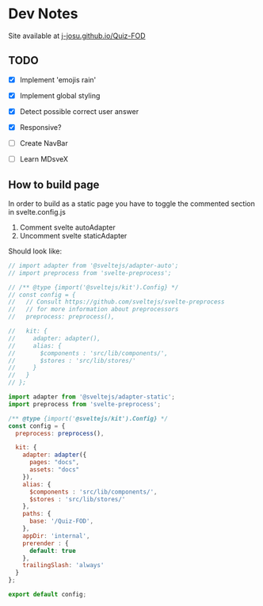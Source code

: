 # Dev Notes

Site available at [j-josu.github.io/Quiz-FOD](https://j-josu.github.io/Quiz-FOD/)


## TODO

- [X] Implement 'emojis rain'
- [X] Implement global styling
- [X] Detect possible correct user answer
- [X] Responsive?
- [ ] Create NavBar
- [ ] Learn MDsveX


## How to build page

In order to build as a static page you have to toggle the commented section in svelte.config.js

1. Comment svelte autoAdapter
2. Uncomment svelte staticAdapter

Should look like:

```js
// import adapter from '@sveltejs/adapter-auto';
// import preprocess from 'svelte-preprocess';

// /** @type {import('@sveltejs/kit').Config} */
// const config = {
//   // Consult https://github.com/sveltejs/svelte-preprocess
//   // for more information about preprocessors
//   preprocess: preprocess(),

//   kit: {
//     adapter: adapter(),
//     alias: {
//       $components : 'src/lib/components/',
//       $stores : 'src/lib/stores/' 
//     }
//   }
// };

import adapter from '@sveltejs/adapter-static';
import preprocess from 'svelte-preprocess';

/** @type {import('@sveltejs/kit').Config} */
const config = {
  preprocess: preprocess(),

  kit: {
    adapter: adapter({
      pages: "docs",
      assets: "docs"
    }),
    alias: {
      $components : 'src/lib/components/',
      $stores : 'src/lib/stores/' 
    },
    paths: {
      base: '/Quiz-FOD',
    },
    appDir: 'internal',
    prerender : {
      default: true
    },
    trailingSlash: 'always'
  }
};

export default config;
```
